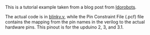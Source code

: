This is a tutorial example taken from a blog post from
[Idorobots](https://blog.idorobots.org/entries/upduino-fpga-tutorial.html).

The actual code is in [blinky.v](blinky.v), while the Pin Constraint File (.pcf)
file contains the mapping from the pin names in the verilog to the actual
hardware pins. This pinout is for the upduino 2, 3, and 3.1.